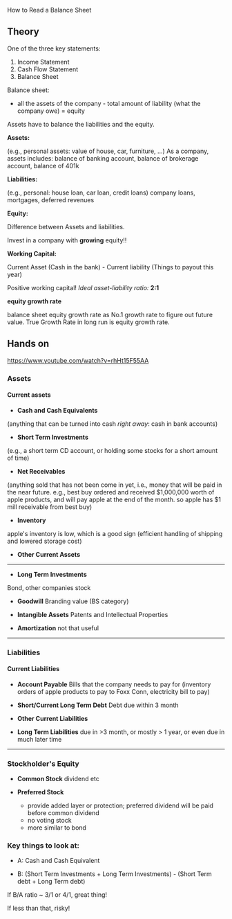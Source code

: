 How to Read a Balance Sheet

## Theory

One of the three key statements:
1. Income Statement
2. Cash Flow Statement
3. Balance Sheet

Balance sheet:
* all the assets of the company  - total amount of liability (what the company owe) = equity

Assets have to balance the liabilities and the equity.

**Assets:**

(e.g., personal assets: value of house, car, furniture, ...)
As a company, assets includes: balance of banking account, balance of brokerage account, balance of 401k

**Liabilities:**

(e.g., personal: house loan, car loan, credit loans)
company loans,
mortgages,
deferred revenues

**Equity:**

Difference between Assets and liabilities.

Invest in a company with **growing** equity!!


**Working Capital:**

Current Asset (Cash in the bank) - Current liability (Things to payout this year)

Positive working capital!
*Ideal asset-liability ratio:* **2:1**

**equity growth rate**

balance sheet equity growth rate as No.1 growth rate to figure out future value. True Growth Rate in long run is equity growth rate.



## Hands on
https://www.youtube.com/watch?v=rhHt15F55AA

### Assets
#### Current assets
  * **Cash and Cash Equivalents**

   (anything that can be turned into cash *right away*: cash in bank accounts)

  * **Short Term Investments**

  (e.g., a short term CD account, or holding some stocks for a short amount of time)

  * **Net Receivables**

  (anything sold that has not been come in yet, i.e., money that will be paid in the near future. e.g., best buy ordered and received $1,000,000 worth of apple products, and will pay apple at the end of the month. so apple has $1 mill receivable from best buy)

  * **Inventory**

  apple's inventory is low, which is a good sign (efficient handling of shipping and lowered storage cost)

  * **Other Current Assets**
----------------

* **Long Term Investments**

Bond, other companies stock


* **Goodwill**
Branding value (BS category)

* **Intangible Assets**
Patents and Intellectual Properties

* **Amortization**
not that useful

-----------------
### Liabilities
#### Current Liabilities

* **Account Payable**
Bills that the company needs to pay for (inventory orders of apple products to pay to Foxx Conn, electricity bill to pay)

* **Short/Current Long Term Debt**
Debt due within 3 month

* **Other Current Liabilities**

* **Long Term Liabilities**
due in \>3 month, or mostly > 1 year, or even due in much later time

-----------------
### Stockholder's Equity


* **Common Stock**
dividend etc

* **Preferred Stock**
  * provide added layer or protection; preferred dividend will be paid before common dividend
  * no voting stock
  * more similar to bond


### Key things to look at:
* A: Cash and Cash Equivalent


* B: (Short Term Investments + Long Term Investments) - (Short Term debt + Long Term debt)

If B/A ratio ~ 3/1 or 4/1, great thing!

If less than that, risky!
